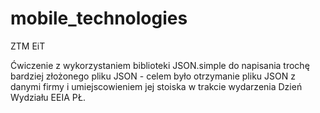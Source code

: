 # mobile_technologies
ZTM EiT


Ćwiczenie z wykorzystaniem biblioteki JSON.simple do napisania trochę bardziej złożonego pliku JSON - celem było otrzymanie pliku JSON z danymi firmy i umiejscowieniem
jej stoiska w trakcie wydarzenia Dzień Wydziału EEIA PŁ.
